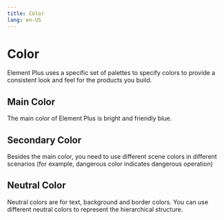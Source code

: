 ```yaml
---
title: Color
lang: en-US
---
```


# Color

Element Plus uses a specific set of palettes to specify colors to provide a consistent look and feel for the products you build.

<style lang="scss">
.demo-color-box {
  position: relative;
  border-radius: 4px;
  padding: 20px;
  margin: 5px 0;
  height: 114px;
  box-sizing: border-box;
  color: var(--el-color-white);
  font-size: 14px;

  .bg-color-sub {
    width: 100%;
    height: 40px;
    left: 0;
    bottom: 0;
    position: absolute;

    .bg-blue-sub-item {
      height: 100%;
      display: inline-block;

      &:first-child {
        border-radius: 0 0 0 var(--el-border-radius-base);
      }
    }

    .bg-secondary-sub-item {
      height: 100%;
      display: inline-block;
      &:first-child {
        border-radius: 0 0 0 var(--el-border-radius-base);
      }
    }
  }
}

.demo-color-box-lite {
  color: var(--el-text-color-primary);

  .value {
    font-size: 12px;
    opacity: .69;
    line-height: 24px;
  }
}

.bg-transparent {
  color: var(--el-text-color-primary);
  background-image: linear-gradient(
      45deg,
      rgb(249, 249, 250) 25%,
      transparent 25%
    ),
  linear-gradient(135deg, rgb(249, 249, 250) 25%, transparent 25%),
  linear-gradient(45deg, transparent 75%, rgb(249, 249, 250) 75%),
  linear-gradient(135deg, transparent 75%, rgb(249, 249, 250) 75%);
  background-size: 20px 20px;
  background-position: 0px 0px, 10px 0px, 10px -10px, 0px 10px;
}
</style>

## Main Color

The main color of Element Plus is bright and friendly blue.

<!-- Do not touch -->
<ClientOnly>
  <MainColor />
</ClientOnly>

## Secondary Color

Besides the main color, you need to use different scene colors in different scenarios (for example, dangerous color indicates dangerous operation)

<!-- Do not touch -->
<ClientOnly>
  <SecondaryColors />
</ClientOnly>

## Neutral Color

Neutral colors are for text, background and border colors. You can use different neutral colors to represent the hierarchical structure.

<!-- Do not touch -->
<ClientOnly>
  <NeutralColor />
</ClientOnly>
